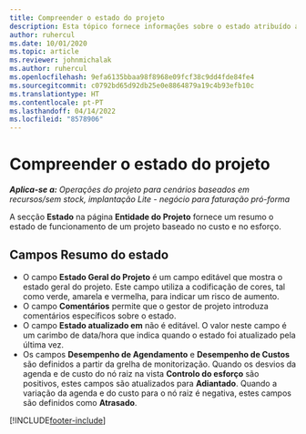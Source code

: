 ```yaml
---
title: Compreender o estado do projeto
description: Esta tópico fornece informações sobre o estado atribuído a projetos no Dynamics 365 Project Operations.
author: ruhercul
ms.date: 10/01/2020
ms.topic: article
ms.reviewer: johnmichalak
ms.author: ruhercul
ms.openlocfilehash: 9efa6135bbaa98f8968e09fcf38c9dd4fde84fe4
ms.sourcegitcommit: c0792bd65d92db25e0e8864879a19c4b93efb10c
ms.translationtype: HT
ms.contentlocale: pt-PT
ms.lasthandoff: 04/14/2022
ms.locfileid: "8578906"
---
```

# <a name="understand-project-status"></a>Compreender o estado do projeto

_**Aplica-se a:** Operações do projeto para cenários baseados em recursos/sem stock, implantação Lite - negócio para faturação pró-forma_


A secção **Estado** na página **Entidade do Projeto** fornece um resumo o estado de funcionamento de um projeto baseado no custo e no esforço.


## <a name="status-summary-fields"></a>Campos Resumo do estado

- O campo **Estado Geral do Projeto** é um campo editável que mostra o estado geral do projeto. Este campo utiliza a codificação de cores, tal como verde, amarela e vermelha, para indicar um risco de aumento. 
- O campo **Comentários** permite que o gestor de projeto introduza comentários específicos sobre o estado. 
- O campo **Estado atualizado em** não é editável. O valor neste campo é um carimbo de data/hora que indica quando o estado foi atualizado pela última vez.
- Os campos **Desempenho de Agendamento** e **Desempenho de Custos** são definidos a partir da grelha de monitorização. Quando os desvios da agenda e de custo do nó raiz na vista **Controlo do esforço** são positivos, estes campos são atualizados para **Adiantado**. Quando a variação da agenda e do custo para o nó raiz é negativa, estes campos são definidos como **Atrasado**.


[!INCLUDE[footer-include](../includes/footer-banner.md)]